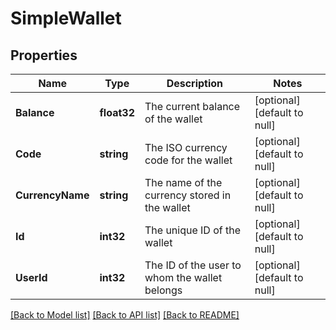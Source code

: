 # SimpleWallet

## Properties
Name | Type | Description | Notes
------------ | ------------- | ------------- | -------------
**Balance** | **float32** | The current balance of the wallet | [optional] [default to null]
**Code** | **string** | The ISO currency code for the wallet | [optional] [default to null]
**CurrencyName** | **string** | The name of the currency stored in the wallet | [optional] [default to null]
**Id** | **int32** | The unique ID of the wallet | [optional] [default to null]
**UserId** | **int32** | The ID of the user to whom the wallet belongs | [optional] [default to null]

[[Back to Model list]](../README.md#documentation-for-models) [[Back to API list]](../README.md#documentation-for-api-endpoints) [[Back to README]](../README.md)


